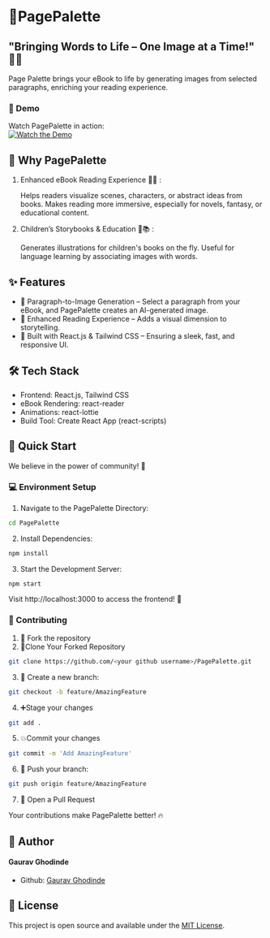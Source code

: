 
# 📖PagePalette
## "Bringing Words to Life – One Image at a Time!" 🎨📖

Page Palette brings your eBook to life by generating images from selected paragraphs, enriching your reading experience.

### 🎥 Demo  

Watch PagePalette in action:  
[![Watch the Demo](https://img.youtube.com/vi/eGSUvfVt3k4/0.jpg)](https://www.youtube.com/watch?v=eGSUvfVt3k4)  


## 📌 Why PagePalette
1. Enhanced eBook Reading Experience 📖🎨 :

   Helps readers visualize scenes, characters, or abstract ideas from books.
Makes reading more immersive, especially for novels, fantasy, or educational content.
2. Children’s Storybooks & Education 🧒📚 :

   Generates illustrations for children's books on the fly.
Useful for language learning by associating images with words.
## ✨ Features

-  📒 Paragraph-to-Image Generation – Select a paragraph from your eBook, and PagePalette creates an AI-generated image.
- 🔖 Enhanced Reading Experience – Adds a visual dimension to storytelling.
- 🌟 Built with React.js & Tailwind CSS – Ensuring a sleek, fast, and responsive UI.

## 🛠️ Tech Stack
- Frontend: React.js, Tailwind CSS
- eBook Rendering: react-reader
- Animations: react-lottie
- Build Tool: Create React App (react-scripts)

## 🚀 Quick Start
We believe in the power of community! 🚀

### 💻 Environment Setup
1. Navigate to the PagePalette Directory:
```bash
cd PagePalette
```

2. Install  Dependencies:
```bash
npm install
```
3. Start the Development Server:
```bash
npm start
```
Visit http://localhost:3000 to access the frontend! 🎉

### 🤝 Contributing

1. 🍴 Fork the repository
2.  🔄Clone Your Forked Repository 
``` bash
git clone https://github.com/<your github username>/PagePalette.git
```

3. 🌱 Create a new branch:
``` bash
git checkout -b feature/AmazingFeature
```
4. ➕Stage your changes
```bash
git add .
```
5. 💥Commit your changes
```bash
git commit -m 'Add AmazingFeature'
```

6. 🚀 Push your branch:
``` bash
git push origin feature/AmazingFeature
```
7. 🎉 Open a Pull Request

Your contributions make PagePalette better! 🔥


## 🙇 Author
#### Gaurav Ghodinde
- Github: [Gaurav Ghodinde](https://github.com/gauravghodinde)
       
## 📝 License
This project is open source and available under the [MIT License](LICENSE).

  